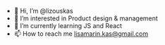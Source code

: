 - 👋 Hi, I’m @lizouskas
- 👀 I’m interested in Product design & management
- 🌱 I’m currently learning JS and React
- 📫 How to reach me lisamarin.kas@gmail.com

<!---
lizouskas/lizouskas is a ✨ special ✨ repository because its `README.md` (this file) appears on your GitHub profile.
You can click the Preview link to take a look at your changes.
--->
